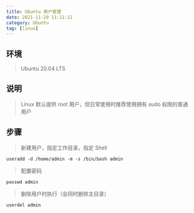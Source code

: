 ```yaml
---
title: Ubuntu 用户管理
date: 2021-11-29 11:11:11
category: Ubuntu
tag: [linux]
---
```


## 环境

> Ubuntu 20.04 LTS



## 说明

> Linux 默认提供 root 用户，但日常使用时推荐使用拥有 sudo 权限的普通用户



## 步骤

> 新建用户，指定工作目录，指定 Shell

```shell
useradd -d /home/admin -m -s /bin/bash admin
```

> 配置密码

```shell
passwd admin
```

> 删除用户时执行（会同时删除主目录）

```shell
userdel admin
```



